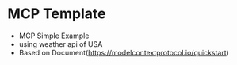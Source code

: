 # MCP Template

- MCP Simple Example
- using weather api of USA
- Based on Document(https://modelcontextprotocol.io/quickstart)
